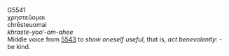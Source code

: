 <body>
  <p>G5541<br>  χρηστεῦομαι  <br> chrēsteuomai  <br><i>khraste-yoo‘-om-ahee </i><br>Middle voice from <a href="g5543.htm">5543</a>  to <i>show</i> <i>oneself</i> <i>useful</i>, that is, <i>act</i> <i>benevolently:</i> - be kind.<br></p>
 </body>